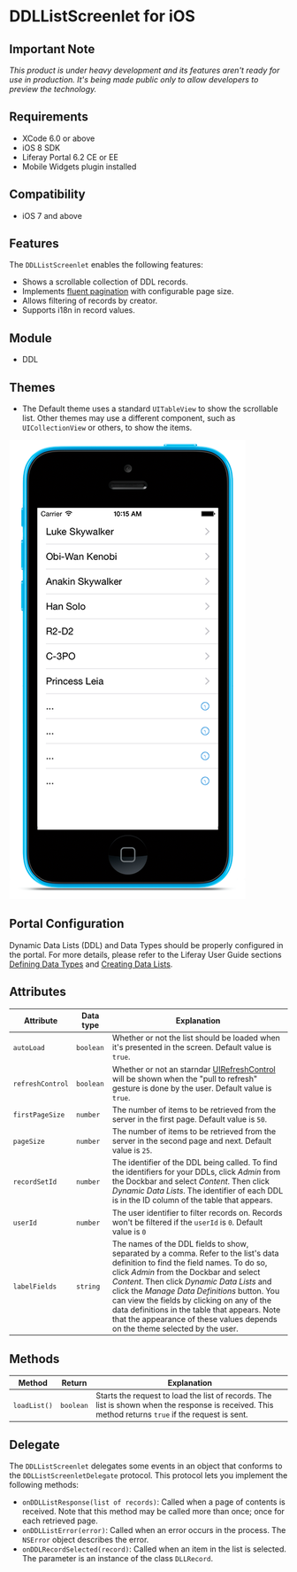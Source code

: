 # DDLListScreenlet for iOS

## Important Note

*This product is under heavy development and its features aren't ready for use in production. It's being made public only to allow developers to preview the technology.*

## Requirements

- XCode 6.0 or above
- iOS 8 SDK
- Liferay Portal 6.2 CE or EE
- Mobile Widgets plugin installed

## Compatibility

- iOS 7 and above

## Features

The `DDLListScreenlet` enables the following features:

- Shows a scrollable collection of DDL records.
- Implements [fluent pagination](http://www.iosnomad.com/blog/2014/4/21/fluent-pagination) with configurable page size.
- Allows filtering of records by creator.
- Supports i18n in record values.

## Module

- DDL

## Themes

- The Default theme uses a standard `UITableView` to show the scrollable list. Other themes may use a different component, such as `UICollectionView` or others, to show the items.

![The DDLList screenlet using the Default theme.](Images/ddllist.png)

## Portal Configuration

Dynamic Data Lists (DDL) and Data Types should be properly configured in the portal. For more details, please refer to the Liferay User Guide sections [Defining Data Types](https://dev.liferay.com/discover/portal/-/knowledge_base/6-2/building-a-list-platform-in-liferay-and-defining-data-) and [Creating Data Lists](https://dev.liferay.com/discover/portal/-/knowledge_base/6-2/creating-data-lists).

## Attributes

| Attribute | Data type | Explanation |
|-----------|-----------|-------------| 
|  `autoLoad` | `boolean` | Whether or not the list should be loaded when it's presented in the screen. Default value is `true`.|
|  `refreshControl` | `boolean` | Whether or not an starndar [UIRefreshControl](https://developer.apple.com/library/ios/documentation/UIKit/Reference/UIRefreshControl_class/) will be shown when the "pull to refresh" gesture is done by the user. Default value is `true`.|
|  `firstPageSize` | `number` | The number of items to be retrieved from the server in the first page. Default value is `50`.|
|  `pageSize` | `number` | The number of items to be retrieved from the server in the second page and next. Default value is `25`.|
| `recordSetId` | `number` | The identifier of the DDL being called. To find the identifiers for your DDLs, click *Admin* from the Dockbar and select *Content*. Then click *Dynamic Data Lists*. The identifier of each DDL is in the ID column of the table that appears. |
| `userId` | `number` | The user identifier to filter records on. Records won't be filtered if the `userId` is `0`. Default value is `0 `|
| `labelFields` | `string` | The names of the DDL fields to show, separated by a comma. Refer to the list's data definition to find the field names. To do so, click *Admin* from the Dockbar and select *Content*. Then click *Dynamic Data Lists* and click the *Manage Data Definitions* button. You can view the fields by clicking on any of the data definitions in the table that appears. Note that the appearance of these values depends on the theme selected by the user. |

## Methods

| Method | Return | Explanation |
|-----------|-----------|-------------| 
|  `loadList()` | `boolean` | Starts the request to load the list of records. The list is shown when the response is received. This method returns `true` if the request is sent. |

## Delegate

The `DDLListScreenlet` delegates some events in an object that conforms to the `DDLListScreenletDelegate` protocol. This protocol lets you implement the following methods:

- `onDDLListResponse(list of records)`: Called when a page of contents is received. Note that this method may be called more than once; once for each retrieved page.
- `onDDLListError(error)`: Called when an error occurs in the process. The `NSError` object describes the error.
- `onDDLRecordSelected(record)`: Called when an item in the list is selected. The parameter is an instance of the class `DLLRecord`.

